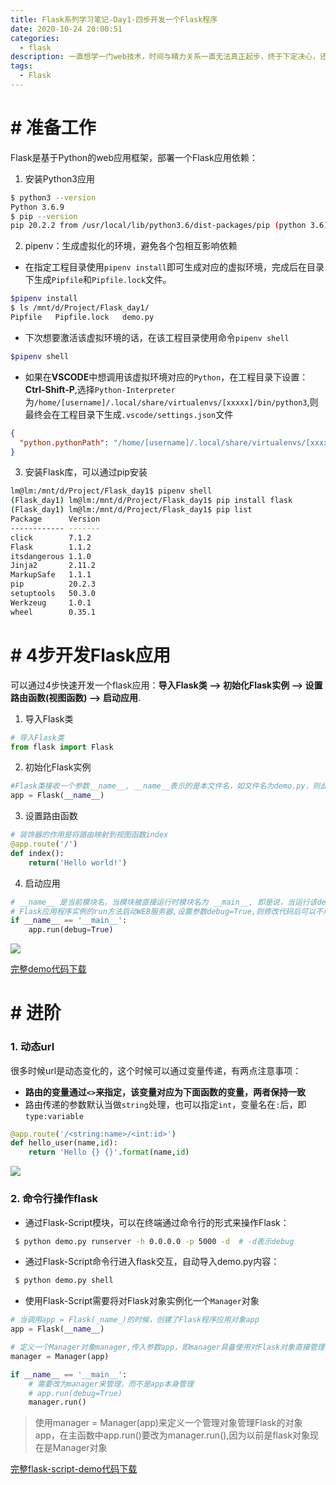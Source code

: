 ```yaml
---
title: Flask系列学习笔记-Day1-四步开发一个Flask程序
date: 2020-10-24 20:00:51
categories: 
  - flask
description: 一直想学一门web技术，时间与精力关系一直无法真正起步，终于下定决心，还是开始行动起来，每天半小时时间学习总结。
tags: 
  - Flask
---
```


# # 准备工作

Flask是基于Python的web应用框架，部署一个Flask应用依赖：

1. 安装Python3应用

```bash
$ python3 --version
Python 3.6.9
$ pip --version
pip 20.2.2 from /usr/local/lib/python3.6/dist-packages/pip (python 3.6)
```

2. pipenv：生成虚拟化的环境，避免各个包相互影响依赖

- 在指定工程目录使用`pipenv install`即可生成对应的虚拟环境，完成后在目录下生成`Pipfile`和`Pipfile.lock`文件。

```bash
$pipenv install
$ ls /mnt/d/Project/Flask_day1/
Pipfile   Pipfile.lock   demo.py
```

- 下次想要激活该虚拟环境的话，在该工程目录使用命令`pipenv shell`

```bash
$pipenv shell
```

- 如果在**VSCODE**中想调用该虚拟环境对应的`Python`，在工程目录下设置：**Ctrl-Shift-P**,选择`Python-Interpreter`为`/home/[username]/.local/share/virtualenvs/[xxxxx]/bin/python3`,则最终会在工程目录下生成`.vscode/settings.json`文件

```json
{
  "python.pythonPath": "/home/[username]/.local/share/virtualenvs/[xxxx]/bin/python3"
}
```

3. 安装Flask库，可以通过pip安装

```bash
lm@lm:/mnt/d/Project/Flask_day1$ pipenv shell
(Flask_day1) lm@lm:/mnt/d/Project/Flask_day1$ pip install flask
(Flask_day1) lm@lm:/mnt/d/Project/Flask_day1$ pip list
Package      Version
------------ -------
click        7.1.2
Flask        1.1.2
itsdangerous 1.1.0
Jinja2       2.11.2
MarkupSafe   1.1.1
pip          20.2.3
setuptools   50.3.0
Werkzeug     1.0.1
wheel        0.35.1
```

# # 4步开发Flask应用

可以通过4步快速开发一个flask应用：**导入Flask类 --> 初始化Flask实例 --> 设置路由函数(视图函数) --> 启动应用**.

1. 导入Flask类

```python
# 导入Flask类
from flask import Flask
```

2. 初始化Flask实例

```python
#Flask类接收一个参数__name__, __name__表示的是本文件名，如文件名为demo.py，则此处的__name__最终被赋值为demo.py
app = Flask(__name__)
```

3. 设置路由函数

```python
# 装饰器的作用是将路由映射到视图函数index
@app.route('/')
def index():
    return('Hello world!')
```

4. 启动应用

```python
# __name__ 是当前模块名，当模块被直接运行时模块名为 __main__, 即是说，当运行该demo.py模块时，执行下面的命令
# Flask应用程序实例的run方法启动WEB服务器,设置参数debug=True,则修改代码后可以不用重新启动服务器做调试
if __name__ == '__main__':
    app.run(debug=True)
```

![](https://cdn.jsdelivr.net/gh/meixuhong/cdn/img/day1-1.jpg)

[完整demo代码下载](download/day1-demo.py)

# # 进阶

### 1. 动态url

很多时候url是动态变化的，这个时候可以通过变量传递，有两点注意事项：

- **路由的变量通过`<>`来指定，该变量对应为下面函数的变量，两者保持一致**
- 路由传递的参数默认当做`string`处理，也可以指定`int`，变量名在`:`后，即`type:variable`

```python
@app.route('/<string:name>/<int:id>')
def hello_user(name,id):
    return 'Hello {} {}'.format(name,id)
```

![](https://cdn.jsdelivr.net/gh/meixuhong/cdn/img/day1-2.jpg)

### 2. 命令行操作flask

- 通过Flask-Script模块，可以在终端通过命令行的形式来操作Flask：

```bash
 $ python demo.py runserver -h 0.0.0.0 -p 5000 -d  # -d表示debug
```

- 通过Flask-Script命令行进入flask交互，自动导入demo.py内容：

```bash
 $ python demo.py shell
```

- 使用Flask-Script需要将对Flask对象实例化一个`Manager`对象

```python
# 当调用app = Flask(_name_)的时候，创建了Flask程序应用对象app
app = Flask(__name__)

# 定义一个Manager对象manager,传入参数app，即manager具备使用对Flask对象直接管理功能
manager = Manager(app)

if __name__ == '__main__':
    # 需要改为manager来管理，而不是app本身管理
    # app.run(debug=True)
    manager.run()
```

> 使用manager = Manager(app)来定义一个管理对象管理Flask的对象app，在主函数中app.run()要改为manager.run(),因为以前是flask对象现在是Manager对象

[完整flask-script-demo代码下载](download/day1-demo-script.py)